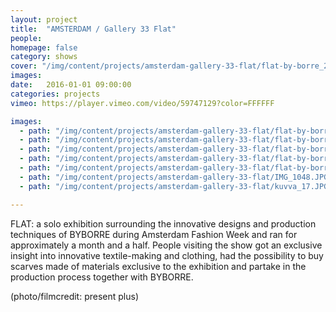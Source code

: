 ```yaml
---
layout: project
title:  "AMSTERDAM / Gallery 33 Flat"
people:
homepage: false
category: shows
cover: "/img/content/projects/amsterdam-gallery-33-flat/flat-by-borre_2.JPG"
images:
date:   2016-01-01 09:00:00
categories: projects
vimeo: https://player.vimeo.com/video/59747129?color=FFFFFF

images:
  - path: "/img/content/projects/amsterdam-gallery-33-flat/flat-by-borre_2.JPG"
  - path: "/img/content/projects/amsterdam-gallery-33-flat/flat-by-borre_10.JPG"
  - path: "/img/content/projects/amsterdam-gallery-33-flat/flat-by-borre_27.JPG"
  - path: "/img/content/projects/amsterdam-gallery-33-flat/flat-by-borre-38.JPG"
  - path: "/img/content/projects/amsterdam-gallery-33-flat/flat-by-borre-92.JPG"
  - path: "/img/content/projects/amsterdam-gallery-33-flat/IMG_1048.JPG"
  - path: "/img/content/projects/amsterdam-gallery-33-flat/kuvva_17.JPG"

---
```


FLAT: a solo exhibition surrounding the innovative designs and production techniques of BYBORRE during Amsterdam Fashion Week and ran for approximately a month and a half. People visiting the show got an exclusive insight into innovative textile-making and clothing, had the possibility to buy scarves made of materials exclusive to the exhibition and partake in the production process together with BYBORRE.

(photo/filmcredit: present plus)
